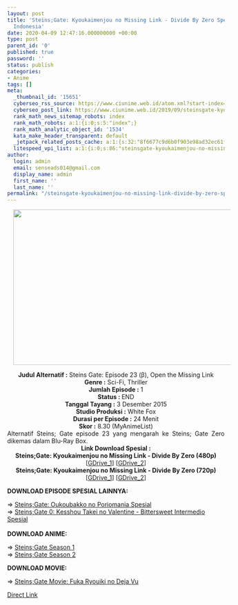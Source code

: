 ```yaml
---
layout: post
title: 'Steins;Gate: Kyoukaimenjou no Missing Link - Divide By Zero Spesial Subtitle
  Indonesia'
date: 2020-04-09 12:47:16.000000000 +00:00
type: post
parent_id: '0'
published: true
password: ''
status: publish
categories:
- Anime
tags: []
meta:
  _thumbnail_id: '15651'
  cyberseo_rss_source: https://www.ciunime.web.id/atom.xml?start-index=3301&max-results=150
  cyberseo_post_link: https://www.ciunime.web.id/2019/09/steinsgate-kyoukaimenjou-no-missing.html
  rank_math_news_sitemap_robots: index
  rank_math_robots: a:1:{i:0;s:5:"index";}
  rank_math_analytic_object_id: '1534'
  kata_make_header_transparent: default
  _jetpack_related_posts_cache: a:1:{s:32:"8f6677c9d6b0f903e98ad32ec61f8deb";a:2:{s:7:"expires";i:1663359114;s:7:"payload";a:0:{}}}
  litespeed_vpi_list: a:1:{i:0;s:86:"steinsgate-kyoukaimenjou-no-missing-link-divide-by-zero-spesial-subtitle-indonesia.jpg";}
author:
  login: admin
  email: senseads014@gmail.com
  display_name: admin
  first_name: ''
  last_name: ''
permalink: "/steinsgate-kyoukaimenjou-no-missing-link-divide-by-zero-spesial-subtitle-indonesia/"
---
```

<div class="separator" style="clear: both; text-align: center;"><a href="https://1.bp.blogspot.com/-MMulBNIA7Z4/XXZ_li1lzaI/AAAAAAAAdSc/80wYH2oCEFMv9TKJORaAMnhJxRrySM0SgCLcBGAs/s1600/Steins%253BGate%2B-%2BKyoukaimenjou%2Bno%2BMissing%2BLink%2B-%2BDivide%2BBy%2BZero.jpg" imageanchor="1" style="margin-left: 1em; margin-right: 1em;"><img border="0" data-original-height="720" data-original-width="1280" height="360" src="{{ site.baseurl }}/assets/2020/04/Steins%253BGate%2B-%2BKyoukaimenjou%2Bno%2BMissing%2BLink%2B-%2BDivide%2BBy%2BZero.jpg" width="640" /></a></div>
<p>
<div style="text-align: center;"><b>Judul Alternatif :</b>&nbsp;Steins Gate: Episode 23 (β), Open the Missing Link</div>
<div style="text-align: center;"><b>Genre :</b>&nbsp;<b></b>Sci-Fi, Thriller</div>
<div style="text-align: center;"><b>Jumlah Episode :</b>&nbsp;1<br /><b>Status :&nbsp;</b>END<br /><b>Tanggal Tayang :</b>&nbsp;3 Desember 2015<br /><b>Studio Produksi :</b>&nbsp;<b></b>White Fox<br /><b>Durasi per Episode :</b>&nbsp;24 Menit</div>
<div style="text-align: center;"><b>Skor :</b>&nbsp;8.30 (MyAnimeList)</div>
<div style="text-align: center;"></div>
<div style="text-align: justify;">Alternatif Steins; Gate episode 23 yang mengarah ke Steins; Gate Zero dikemas dalam Blu-Ray Box.</div>
<div style="text-align: justify;"></div>
<div style="text-align: justify;"></div>
<div style="text-align: center;"><b>Link Download Spesial :</b></div>
<div style="text-align: center;">
<div style="text-align: center;"><b>Steins;Gate: Kyoukaimenjou no Missing Link - Divide By Zero&nbsp;(480p)</b></div>
</div>
<div style="text-align: center;">[<a href="https://drive.google.com/uc?export=download&amp;id=1JEOFTKZltFsSkN42LP3O3AewTsduVe2n" target="_blank" rel="noopener">GDrive_1</a>] [<a href="https://drive.google.com/uc?authuser=0&amp;id=12C78u-aOe8vPquLl3SUswSxgy5CUmAFu&amp;export=download" target="_blank" rel="noopener">GDrive_2</a>]</div>
<div style="text-align: center;"><b>Steins;Gate: Kyoukaimenjou no Missing Link - Divide By Zero&nbsp;(720p)</b><br />[<a href="https://drive.google.com/uc?authuser=0&amp;id=1Ts07eIfGpUGg0nbva5AyJ1aKbOY7TTpU&amp;export=download" target="_blank" rel="noopener">GDrive_1</a>] [<a href="https://drive.google.com/uc?export=download&amp;id=1Lrpy97i39-cevdukf9XsRaUKK2I4kgQQ" target="_blank" rel="noopener">GDrive_2</a>]
<div style="text-align: left;">
<p><b>DOWNLOAD EPISODE SPESIAL&nbsp;</b><b>LAINNYA</b><b>:</b></p>
<p>=&gt;&nbsp;<a href="https://www.ciunime.web.id/2019/09/steinsgate-oukoubakko-no-poriomania.html" target="_blank" rel="noopener">Steins;Gate: Oukoubakko no Poriomania Spesial</a><br />=&gt;&nbsp;<a href="https://www.ciunime.web.id/2019/09/steinsgate-0-kesshou-takei-no-valentine.html" target="_blank" rel="noopener">Steins;Gate 0: Kesshou Takei no Valentine - Bittersweet Intermedio Spesial</a><br /><br style="text-align: justify;" /><b>DOWNLOAD ANIME:</b></p>
<p>=&gt;&nbsp;<a href="https://www.ciunime.web.id/2018/10/steins-gate-episode-01-24-end-1-ova.html" target="_blank" rel="noopener">Steins;Gate Season 1</a><br />=&gt;&nbsp;<a href="https://www.ciunime.web.id/2018/10/steinsgate-0-episode-01-23-end-batch.html" target="_blank" rel="noopener">Steins;Gate Season 2</a></p>
<p><b>DOWNLOAD MOVIE:</b></p>
<p>=&gt;&nbsp;<a href="https://www.ciunime.web.id/2019/01/steinsgate-movie-fuka-ryouiki-no-deja.html" target="_blank" rel="noopener">Steins;Gate Movie: Fuka Ryouiki no Deja Vu</a></p>
</div>
</div>
<link rel="stylesheet" href="https://cdnjs.cloudflare.com/ajax/libs/font-awesome/4.7.0/css/font-awesome.min.css" />
<div class="divbtn"> <a href="https://handymansurrender.com/fihup8buzv?key=94550f7ce39444073321dde3b8782f97" class="btn"><i class="fa fa-download"></i> Direct Link</a> </div>

